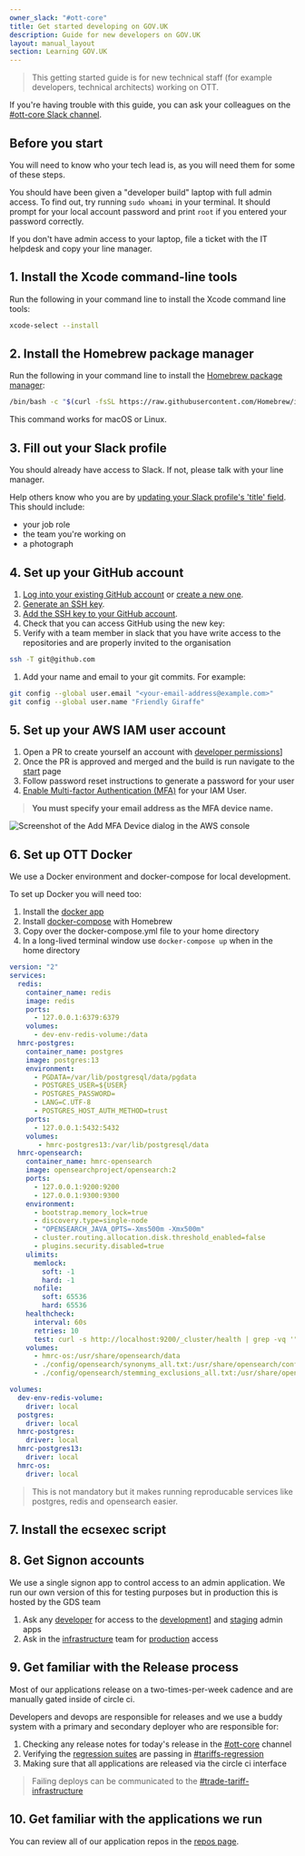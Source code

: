 ```yaml
---
owner_slack: "#ott-core"
title: Get started developing on GOV.UK
description: Guide for new developers on GOV.UK
layout: manual_layout
section: Learning GOV.UK
---
```


> This getting started guide is for new technical staff (for example developers, technical architects) working on OTT.

If you're having trouble with this guide, you can ask your colleagues on the [#ott-core Slack channel][developer-chat].

## Before you start

You will need to know who your tech lead is, as you will need them for some of these steps.

You should have been given a "developer build" laptop with full admin access. To find out, try running `sudo whoami` in your terminal. It should prompt for your local account password and print `root` if you entered your password correctly.

If you don't have admin access to your laptop, file a ticket with the IT helpdesk and copy your line manager.

## 1. Install the Xcode command-line tools

Run the following in your command line to install the Xcode command line tools:

```sh
xcode-select --install
```

## 2. Install the Homebrew package manager

Run the following in your command line to install the [Homebrew package manager](https://brew.sh):

```sh
/bin/bash -c "$(curl -fsSL https://raw.githubusercontent.com/Homebrew/install/HEAD/install.sh)"
```

This command works for macOS or Linux.

## 3. Fill out your Slack profile

You should already have access to Slack. If not, please talk with your line manager.

Help others know who you are by [updating your Slack profile's 'title' field](https://slack.com/intl/en-gb/help/articles/204092246-Edit-your-profile). This should include:

- your job role
- the team you're working on
- a photograph

## 4. Set up your GitHub account

1. [Log into your existing GitHub account](https://github.com/login) or [create a new one](https://github.com/signup).
1. [Generate an SSH key][generate-ssh-key].
1. [Add the SSH key to your GitHub account][add-ssh-key].
1. Check that you can access GitHub using the new key:
1. Verify with a team member in slack that you have write access to the repositories and are properly invited to the organisation

```sh
ssh -T git@github.com
```

1. Add your name and email to your git commits. For example:

```sh
git config --global user.email "<your-email-address@example.com>"
git config --global user.name "Friendly Giraffe"
```

[generate-ssh-key]: https://docs.github.com/en/authentication/connecting-to-github-with-ssh/generating-a-new-ssh-key-and-adding-it-to-the-ssh-agent
[add-ssh-key]: https://docs.github.com/en/github/authenticating-to-github/adding-a-new-ssh-key-to-your-github-account

## 5. Set up your AWS IAM user account

1. Open a PR to create yourself an account with [developer permissions][request-aws-user]]
1. Once the PR is approved and merged and the build is run navigate to the [start] page
1. Follow password reset instructions to generate a password for your user
1. [Enable Multi-factor Authentication (MFA)][enable-mfa] for your IAM User.

> <strong>You must specify your email address as the MFA device name.</strong>

![Screenshot of the Add MFA Device dialog in the AWS console](images/aws/assign-mfa-device.png)

[request-aws-user]: https://github.com/trade-tariff/trade-tariff-platform-terraform-aws-accounts
[start]: https://d-9c677042e2.awsapps.com/start/
[enable-mfa]: https://docs.aws.amazon.com/IAM/latest/UserGuide/id_credentials_mfa_enable_virtual.html#enable-virt-mfa-for-iam-user

## 6. Set up OTT Docker

We use a Docker environment and docker-compose for local development.

To set up Docker you will need too:

1. Install the [docker app](https://docs.docker.com/desktop/install/mac-install/)
2. Install [docker-compose](https://formulae.brew.sh/formula/docker-compose) with Homebrew
3. Copy over the docker-compose.yml file to your home directory
4. In a long-lived terminal window use `docker-compose up` when in the home directory

```yaml
version: "2"
services:
  redis:
    container_name: redis
    image: redis
    ports:
      - 127.0.0.1:6379:6379
    volumes:
      - dev-env-redis-volume:/data
  hmrc-postgres:
    container_name: postgres
    image: postgres:13
    environment:
      - PGDATA=/var/lib/postgresql/data/pgdata
      - POSTGRES_USER=${USER}
      - POSTGRES_PASSWORD=
      - LANG=C.UTF-8
      - POSTGRES_HOST_AUTH_METHOD=trust
    ports:
      - 127.0.0.1:5432:5432
    volumes:
       - hmrc-postgres13:/var/lib/postgresql/data
  hmrc-opensearch:
    container_name: hmrc-opensearch
    image: opensearchproject/opensearch:2
    ports:
      - 127.0.0.1:9200:9200
      - 127.0.0.1:9300:9300
    environment:
      - bootstrap.memory_lock=true
      - discovery.type=single-node
      - "OPENSEARCH_JAVA_OPTS=-Xms500m -Xmx500m"
      - cluster.routing.allocation.disk.threshold_enabled=false
      - plugins.security.disabled=true
    ulimits:
      memlock:
        soft: -1
        hard: -1
      nofile:
        soft: 65536
        hard: 65536
    healthcheck:
      interval: 60s
      retries: 10
      test: curl -s http://localhost:9200/_cluster/health | grep -vq '"status":"red"'
    volumes:
      - hmrc-os:/usr/share/opensearch/data
      - ./config/opensearch/synonyms_all.txt:/usr/share/opensearch/config/synonyms_all.txt:z
      - ./config/opensearch/stemming_exclusions_all.txt:/usr/share/opensearch/config/stemming_exclusions_all.txt:z

volumes:
  dev-env-redis-volume:
    driver: local
  postgres:
    driver: local
  hmrc-postgres:
    driver: local
  hmrc-postgres13:
    driver: local
  hmrc-os:
    driver: local
```

> This is not mandatory but it makes running reproducable services like postgres, redis and opensearch easier.

## 7. Install the ecsexec script

## 8. Get Signon accounts

We use a single signon app to control access to an admin application.
We run our own version of this for testing purposes but in production this is hosted by the GDS team

1. Ask any [developer][developer-chat] for access to the [development][development-admin]] and [staging][staging-admin] admin apps
2. Ask in the [infrastructure][infrastructure-chat] team for [production][production-admin] access

[development-admin]: https://admin.dev.trade-tariff.service.gov.uk/
[staging-admin]: https://admin.staging.trade-tariff.service.gov.uk/
[production-admin]: https://admin.staging.trade-tariff.service.gov.uk/

## 9. Get familiar with the Release process

Most of our applications release on a two-times-per-week cadence and
are manually gated inside of circle ci.

Developers and devops are responsible for releases and we use a buddy system with a primary
and secondary deployer who are responsible for:

1. Checking any release notes for today's release in the [#ott-core][developer-chat] channel
2. Verifying the [regression suites][regression-chat] are passing in [#tariffs-regression][regression-chat]
3. Making sure that all applications are released via the circle ci interface

> Failing deploys can be communicated to the [#trade-tariff-infrastructure][infrastructure-chat]

## 10. Get familiar with the applications we run

You can review all of our application repos in the [repos page](/repos).

[regression-chat]: https://future-borders.slack.com/archives/C02T8JXUYE9
[developer-chat]: https://future-borders.slack.com/archives/C01DXUP15M5
[infrastructure-chat]: https://future-borders.slack.com/archives/C042HGJBHK8
